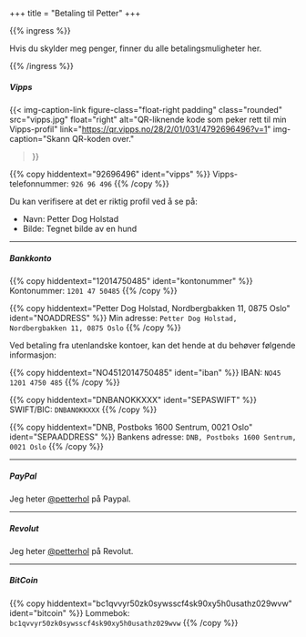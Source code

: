 +++
title = "Betaling til Petter"
+++

<!-- markdownlint-disable MD034 -->

{{% ingress %}}

Hvis du skylder meg penger, finner du alle betalingsmuligheter her.

{{% /ingress %}}

##### Vipps

  {{< img-caption-link
  figure-class="float-right padding"
    class="rounded"
    src="vipps.jpg"
    float="right"
    alt="QR-liknende kode som peker rett til min Vipps-profil"
    link="https://qr.vipps.no/28/2/01/031/4792696496?v=1"
    img-caption="Skann QR-koden over."
  >}}

{{% copy
 hiddentext="92696496"
 ident="vipps"
%}}
Vipps-telefonnummer: ```926 96 496``` {{% /copy %}}

Du kan verifisere at det er riktig profil ved å se på:

- Navn: Petter Dog Holstad
- Bilde: Tegnet bilde av en hund

---

##### Bankkonto

{{% copy
 hiddentext="12014750485"
 ident="kontonummer"
%}}
Kontonummer: ```1201 47 50485``` {{% /copy %}}

{{% copy
 hiddentext="Petter Dog Holstad, Nordbergbakken 11, 0875 Oslo"
 ident="NOADDRESS"
%}}
Min adresse: ```Petter Dog Holstad, Nordbergbakken 11, 0875 Oslo``` {{% /copy %}}

Ved betaling fra utenlandske kontoer, kan det hende at du behøver følgende informasjon:

{{% copy
 hiddentext="NO4512014750485"
 ident="iban"
%}}
IBAN: ```NO45 1201 4750 485``` {{% /copy %}}

{{% copy
 hiddentext="DNBANOKKXXX"
 ident="SEPASWIFT"
%}}
SWIFT/BIC: ```DNBANOKKXXX``` {{% /copy %}}

{{% copy
 hiddentext="DNB, Postboks 1600 Sentrum, 0021 Oslo"
 ident="SEPAADDRESS"
%}}
Bankens adresse: ```DNB, Postboks 1600 Sentrum, 0021 Oslo``` {{% /copy %}}

---

##### PayPal

Jeg heter [@petterhol](https://paypal.me/petterhol) på Paypal.

---

##### Revolut

Jeg heter [@petterhol](https://revolut.me/petterhol) på Revolut.

---

##### BitCoin

{{% copy
 hiddentext="bc1qvvyr50zk0sywsscf4sk90xy5h0usathz029wvw"
 ident="bitcoin"
%}}
Lommebok: ```bc1qvvyr50zk0sywsscf4sk90xy5h0usathz029wvw```
{{% /copy %}}
